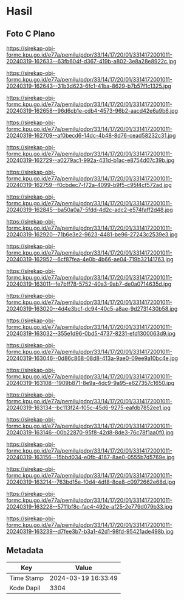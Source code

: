 # Hasil

## Foto C Plano

https://sirekap-obj-formc.kpu.go.id/e77a/pemilu/pdpr/33/14/17/20/01/3314172001011-20240319-162633--63fb604f-d367-419b-a802-3e8a28e8922c.jpg

https://sirekap-obj-formc.kpu.go.id/e77a/pemilu/pdpr/33/14/17/20/01/3314172001011-20240319-162643--31b3d623-6fc1-41ba-8629-b7b57f1c1325.jpg

https://sirekap-obj-formc.kpu.go.id/e77a/pemilu/pdpr/33/14/17/20/01/3314172001011-20240319-162658--96d6cb1e-cdb4-4573-96b2-aacd42e6a9b6.jpg

https://sirekap-obj-formc.kpu.go.id/e77a/pemilu/pdpr/33/14/17/20/01/3314172001011-20240319-162709--af0becd6-14dc-4b48-8d76-cead58232c31.jpg

https://sirekap-obj-formc.kpu.go.id/e77a/pemilu/pdpr/33/14/17/20/01/3314172001011-20240319-162729--a0279ac1-992a-431d-b1ac-e8754d07c39b.jpg

https://sirekap-obj-formc.kpu.go.id/e77a/pemilu/pdpr/33/14/17/20/01/3314172001011-20240319-162759--f0cbdec7-f72a-4099-b9f5-c95f4cf572ad.jpg

https://sirekap-obj-formc.kpu.go.id/e77a/pemilu/pdpr/33/14/17/20/01/3314172001011-20240319-162845--ba50a0a7-5fdd-4d2c-adc2-e574faff2d48.jpg

https://sirekap-obj-formc.kpu.go.id/e77a/pemilu/pdpr/33/14/17/20/01/3314172001011-20240319-162920--71b6e3e2-9623-4481-be96-27243c2539e3.jpg

https://sirekap-obj-formc.kpu.go.id/e77a/pemilu/pdpr/33/14/17/20/01/3314172001011-20240319-162952--6cf87fea-4e0b-4b66-ae04-719b32141763.jpg

https://sirekap-obj-formc.kpu.go.id/e77a/pemilu/pdpr/33/14/17/20/01/3314172001011-20240319-163011--fe7bff78-5752-40a3-9ab7-de0a0714635d.jpg

https://sirekap-obj-formc.kpu.go.id/e77a/pemilu/pdpr/33/14/17/20/01/3314172001011-20240319-163020--4d4e3bcf-dc94-40c5-a8ae-9d2731430b58.jpg

https://sirekap-obj-formc.kpu.go.id/e77a/pemilu/pdpr/33/14/17/20/01/3314172001011-20240319-163032--355e1d96-0bd5-4737-8231-efd1300063d9.jpg

https://sirekap-obj-formc.kpu.go.id/e77a/pemilu/pdpr/33/14/17/20/01/3314172001011-20240319-163046--0d86c868-08d8-413a-9ae0-09ee9a10bc4e.jpg

https://sirekap-obj-formc.kpu.go.id/e77a/pemilu/pdpr/33/14/17/20/01/3314172001011-20240319-163108--1909b871-8e9a-4dc9-9a95-e627357c1650.jpg

https://sirekap-obj-formc.kpu.go.id/e77a/pemilu/pdpr/33/14/17/20/01/3314172001011-20240319-163134--bc113f24-f05c-45d6-9275-eafdb7852ee1.jpg

https://sirekap-obj-formc.kpu.go.id/e77a/pemilu/pdpr/33/14/17/20/01/3314172001011-20240319-163146--00b22870-95f8-42d8-8de3-76c78f1aa0f0.jpg

https://sirekap-obj-formc.kpu.go.id/e77a/pemilu/pdpr/33/14/17/20/01/3314172001011-20240319-163156--15bbd034-e0fb-4167-8ae0-0555b7d5769e.jpg

https://sirekap-obj-formc.kpu.go.id/e77a/pemilu/pdpr/33/14/17/20/01/3314172001011-20240319-163214--763bd15e-f0d4-4df8-8ce8-c0972662e68d.jpg

https://sirekap-obj-formc.kpu.go.id/e77a/pemilu/pdpr/33/14/17/20/01/3314172001011-20240319-163228--5711bf8c-fac4-492e-af25-2e779d079b33.jpg

https://sirekap-obj-formc.kpu.go.id/e77a/pemilu/pdpr/33/14/17/20/01/3314172001011-20240319-163239--d7fee3b7-b3a1-42d1-98fd-95421ade498b.jpg


## Metadata

| Key        | Value               |
| ---------- | ------------------- |
| Time Stamp | 2024-03-19 16:33:49 |
| Kode Dapil | 3304                |




